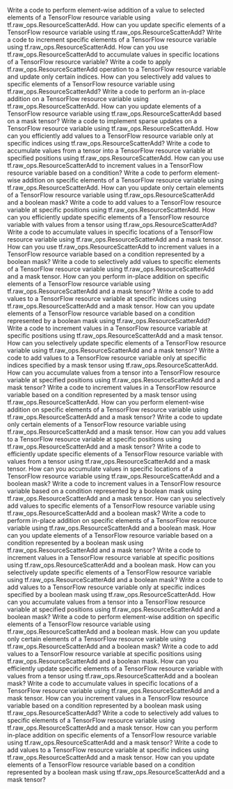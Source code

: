 Write a code to perform element-wise addition of a value to selected elements of a TensorFlow resource variable using tf.raw_ops.ResourceScatterAdd.
How can you update specific elements of a TensorFlow resource variable using tf.raw_ops.ResourceScatterAdd?
Write a code to increment specific elements of a TensorFlow resource variable using tf.raw_ops.ResourceScatterAdd.
How can you use tf.raw_ops.ResourceScatterAdd to accumulate values in specific locations of a TensorFlow resource variable?
Write a code to apply tf.raw_ops.ResourceScatterAdd operation to a TensorFlow resource variable and update only certain indices.
How can you selectively add values to specific elements of a TensorFlow resource variable using tf.raw_ops.ResourceScatterAdd?
Write a code to perform an in-place addition on a TensorFlow resource variable using tf.raw_ops.ResourceScatterAdd.
How can you update elements of a TensorFlow resource variable using tf.raw_ops.ResourceScatterAdd based on a mask tensor?
Write a code to implement sparse updates on a TensorFlow resource variable using tf.raw_ops.ResourceScatterAdd.
How can you efficiently add values to a TensorFlow resource variable only at specific indices using tf.raw_ops.ResourceScatterAdd?
Write a code to accumulate values from a tensor into a TensorFlow resource variable at specified positions using tf.raw_ops.ResourceScatterAdd.
How can you use tf.raw_ops.ResourceScatterAdd to increment values in a TensorFlow resource variable based on a condition?
Write a code to perform element-wise addition on specific elements of a TensorFlow resource variable using tf.raw_ops.ResourceScatterAdd.
How can you update only certain elements of a TensorFlow resource variable using tf.raw_ops.ResourceScatterAdd and a boolean mask?
Write a code to add values to a TensorFlow resource variable at specific positions using tf.raw_ops.ResourceScatterAdd.
How can you efficiently update specific elements of a TensorFlow resource variable with values from a tensor using tf.raw_ops.ResourceScatterAdd?
Write a code to accumulate values in specific locations of a TensorFlow resource variable using tf.raw_ops.ResourceScatterAdd and a mask tensor.
How can you use tf.raw_ops.ResourceScatterAdd to increment values in a TensorFlow resource variable based on a condition represented by a boolean mask?
Write a code to selectively add values to specific elements of a TensorFlow resource variable using tf.raw_ops.ResourceScatterAdd and a mask tensor.
How can you perform in-place addition on specific elements of a TensorFlow resource variable using tf.raw_ops.ResourceScatterAdd and a mask tensor?
Write a code to add values to a TensorFlow resource variable at specific indices using tf.raw_ops.ResourceScatterAdd and a mask tensor.
How can you update elements of a TensorFlow resource variable based on a condition represented by a boolean mask using tf.raw_ops.ResourceScatterAdd?
Write a code to increment values in a TensorFlow resource variable at specific positions using tf.raw_ops.ResourceScatterAdd and a mask tensor.
How can you selectively update specific elements of a TensorFlow resource variable using tf.raw_ops.ResourceScatterAdd and a mask tensor?
Write a code to add values to a TensorFlow resource variable only at specific indices specified by a mask tensor using tf.raw_ops.ResourceScatterAdd.
How can you accumulate values from a tensor into a TensorFlow resource variable at specified positions using tf.raw_ops.ResourceScatterAdd and a mask tensor?
Write a code to increment values in a TensorFlow resource variable based on a condition represented by a mask tensor using tf.raw_ops.ResourceScatterAdd.
How can you perform element-wise addition on specific elements of a TensorFlow resource variable using tf.raw_ops.ResourceScatterAdd and a mask tensor?
Write a code to update only certain elements of a TensorFlow resource variable using tf.raw_ops.ResourceScatterAdd and a mask tensor.
How can you add values to a TensorFlow resource variable at specific positions using tf.raw_ops.ResourceScatterAdd and a mask tensor?
Write a code to efficiently update specific elements of a TensorFlow resource variable with values from a tensor using tf.raw_ops.ResourceScatterAdd and a mask tensor.
How can you accumulate values in specific locations of a TensorFlow resource variable using tf.raw_ops.ResourceScatterAdd and a boolean mask?
Write a code to increment values in a TensorFlow resource variable based on a condition represented by a boolean mask using tf.raw_ops.ResourceScatterAdd and a mask tensor.
How can you selectively add values to specific elements of a TensorFlow resource variable using tf.raw_ops.ResourceScatterAdd and a boolean mask?
Write a code to perform in-place addition on specific elements of a TensorFlow resource variable using tf.raw_ops.ResourceScatterAdd and a boolean mask.
How can you update elements of a TensorFlow resource variable based on a condition represented by a boolean mask using tf.raw_ops.ResourceScatterAdd and a mask tensor?
Write a code to increment values in a TensorFlow resource variable at specific positions using tf.raw_ops.ResourceScatterAdd and a boolean mask.
How can you selectively update specific elements of a TensorFlow resource variable using tf.raw_ops.ResourceScatterAdd and a boolean mask?
Write a code to add values to a TensorFlow resource variable only at specific indices specified by a boolean mask using tf.raw_ops.ResourceScatterAdd.
How can you accumulate values from a tensor into a TensorFlow resource variable at specified positions using tf.raw_ops.ResourceScatterAdd and a boolean mask?
Write a code to perform element-wise addition on specific elements of a TensorFlow resource variable using tf.raw_ops.ResourceScatterAdd and a boolean mask.
How can you update only certain elements of a TensorFlow resource variable using tf.raw_ops.ResourceScatterAdd and a boolean mask?
Write a code to add values to a TensorFlow resource variable at specific positions using tf.raw_ops.ResourceScatterAdd and a boolean mask.
How can you efficiently update specific elements of a TensorFlow resource variable with values from a tensor using tf.raw_ops.ResourceScatterAdd and a boolean mask?
Write a code to accumulate values in specific locations of a TensorFlow resource variable using tf.raw_ops.ResourceScatterAdd and a mask tensor.
How can you increment values in a TensorFlow resource variable based on a condition represented by a boolean mask using tf.raw_ops.ResourceScatterAdd?
Write a code to selectively add values to specific elements of a TensorFlow resource variable using tf.raw_ops.ResourceScatterAdd and a mask tensor.
How can you perform in-place addition on specific elements of a TensorFlow resource variable using tf.raw_ops.ResourceScatterAdd and a mask tensor?
Write a code to add values to a TensorFlow resource variable at specific indices using tf.raw_ops.ResourceScatterAdd and a mask tensor.
How can you update elements of a TensorFlow resource variable based on a condition represented by a boolean mask using tf.raw_ops.ResourceScatterAdd and a mask tensor?